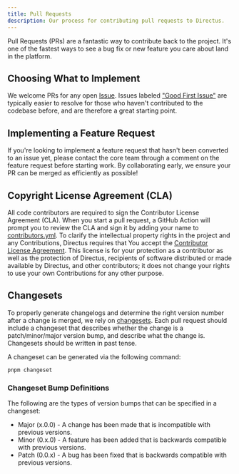 ```yaml
---
title: Pull Requests
description: Our process for contributing pull requests to Directus.
---
```


Pull Requests (PRs) are a fantastic way to contribute back to the project. It's one of the fastest ways to see a bug fix or new feature you care about land in the platform.

## Choosing What to Implement

We welcome PRs for any open [Issue](https://github.com/directus/directus/issues). Issues labeled
["Good First Issue"](https://github.com/directus/directus/issues?q=is:open+is:issue+label:%22%E2%AD%90%EF%B8%8F+Good+First+Issue%22) are typically easier to resolve for those who haven't contributed to the codebase before, and are therefore a great starting point.

## Implementing a Feature Request

If you're looking to implement a feature request that hasn't been converted to an issue yet, please contact the core team through a comment on the feature request before starting work. By collaborating early, we ensure your PR can be merged as efficiently as possible!

## Copyright License Agreement (CLA)

All code contributors are required to sign the Contributor License Agreement (CLA). When you start a pull request, a GitHub Action will prompt you to review the CLA and sign it by adding your name to
[contributors.yml](https://github.com/directus/directus/blob/main/contributors.yml). To clarify the intellectual property rights in the project and any Contributions, Directus requires that You accept the
[Contributor License Agreement](https://github.com/directus/directus/blob/main/cla.md). This license is for your protection as a contributor as well as the protection of Directus, recipients of software distributed or made available by Directus, and other contributors; it does not change your rights to use your own Contributions for any other purpose.

## Changesets

To properly generate changelogs and determine the right version number after a change is merged, we rely on [changesets](https://github.com/changesets/changesets). Each pull request should include a changeset that describes whether the change is a patch/minor/major version bump, and describe what the change is. Changesets should be written in past tense.

A changeset can be generated via the following command:

```shell
pnpm changeset
```

### Changeset Bump Definitions

The following are the types of version bumps that can be specified in a changeset:

- Major (x.0.0) - A change has been made that is incompatible with previous versions.
- Minor (0.x.0) - A feature has been added that is backwards compatible with previous versions.
- Patch (0.0.x) - A bug has been fixed that is backwards compatible with previous versions.
